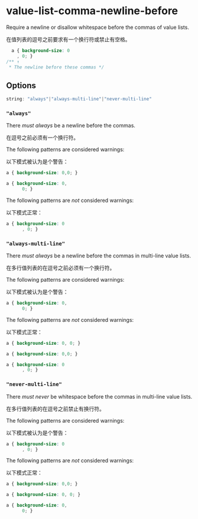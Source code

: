 # value-list-comma-newline-before

Require a newline or disallow whitespace before the commas of value lists.

在值列表的逗号之前要求有一个换行符或禁止有空格。

```css
  a { background-size: 0
    , 0; }
/** ↑
 * The newline before these commas */
```

## Options

```js
string: "always"|"always-multi-line"|"never-multi-line"
```

### `"always"`

There *must always* be a newline before the commas.

在逗号之前必须有一个换行符。

The following patterns are considered warnings:

以下模式被认为是个警告：

```css
a { background-size: 0,0; }
```

```css
a { background-size: 0,
      0; }
```

The following patterns are *not* considered warnings:

以下模式正常：

```css
a { background-size: 0
      , 0; }
```

### `"always-multi-line"`

There *must always* be a newline before the commas in multi-line value lists.

在多行值列表的在逗号之前必须有一个换行符。

The following patterns are considered warnings:

以下模式被认为是个警告：

```css
a { background-size: 0,
      0; }
```

The following patterns are *not* considered warnings:

以下模式正常：

```css
a { background-size: 0, 0; }
```

```css
a { background-size: 0,0; }
```

```css
a { background-size: 0
      , 0; }
```

### `"never-multi-line"`

There *must never* be whitespace before the commas in multi-line value lists.

在多行值列表的在逗号之前禁止有换行符。

The following patterns are considered warnings:

以下模式被认为是个警告：

```css
a { background-size: 0
      , 0; }
```

The following patterns are *not* considered warnings:

以下模式正常：

```css
a { background-size: 0,0; }
```

```css
a { background-size: 0, 0; }
```

```css
a { background-size: 0,
      0; }
```
